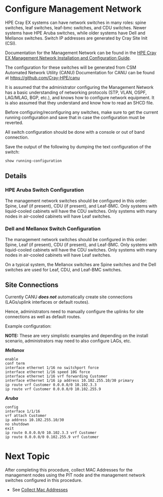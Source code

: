 # Configure Management Network

HPE Cray EX systems can have network switches in many roles: spine switches, leaf switches, leaf-bmc switches, and CDU switches.
Newer systems have HPE Aruba switches, while older systems have Dell and Mellanox switches. Switch IP addresses are generated by Cray Site Init (CSI).

Documentation for the Management Network can be found in the [HPE Cray EX Management Network Installation and Configuration Guide](../operations/network/management_network/README.md).

The configuration for these switches will be generated from CSM Automated Network Utility (CANU)
Documentation for CANU can be found at https://github.com/Cray-HPE/canu

It is assumed that the administrator configuring the Management Network has a basic understanding of networking protocols (STP, VLAN, OSPF, LAG/MLAG, BGP, etc.), and knows how to configure network equipment. It is also assumed that they understand and know how to read an SHCD file.

Before configuring/reconfiguring any switches, make sure to get the current running configuration and save that in case the configuration must be reverted.

All switch configuration should be done with a console or out of band connection.

Save the output of the following by dumping the text configuration of the switch:

```bash
show running-configuration
```

## Details

### HPE Aruba Switch Configuration

The management network switches should be configured in this order: Spine, Leaf (if present), CDU (if present), and Leaf-BMC.
Only systems with liquid-cooled cabinets will have the CDU switches. Only systems with many nodes in air-cooled cabinets
will have Leaf switches.

### Dell and Mellanox Switch Configuration

The management network switches should be configured in this order: Spine, Leaf (if present), CDU (if present), and Leaf-BMC.
Only systems with liquid-cooled cabinets will have the CDU switches. Only systems with many nodes in air-cooled
cabinets will have Leaf switches.

On a typical system, the Mellanox switches are Spine switches and the Dell switches are used for Leaf, CDU, and Leaf-BMC switches.

## Site Connections

Currently CANU ***does not*** automatically create site connections (LAGs/uplink interfaces or default routes).

Hence, administrators need to manually configure the uplinks for site connections as well as default routes.

Example configuration:

**NOTE:** These are very simplistic examples and depending on the install scenario, administrators may need to also configure LAGs, etc.

***Mellanox***

```
enable
conf term
interface ethernet 1/16 no switchport force
interface ethernet 1/16 speed 10G force
interface ethernet 1/16 vrf forwarding Customer
interface ethernet 1/16 ip address 10.102.255.10/30 primary
ip route vrf Customer 0.0.0.0/0 10.102.3.3
ip route vrf Customer 0.0.0.0/0 10.102.255.9
```
***Aruba***

```
config
interface 1/1/16
vrf attach Customer
ip address 10.102.255.10/30
no shutdown
exit
ip route 0.0.0.0/0 10.102.3.3 vrf Customer
ip route 0.0.0.0/0 0.102.255.9 vrf Customer
```

# Next Topic

After completing this procedure, collect MAC Addresses for the management nodes using the PIT node and the management network switches configured in this procedure.

* See [Collect Mac Addresses](./collect_mac_addresses_for_ncns.md)
